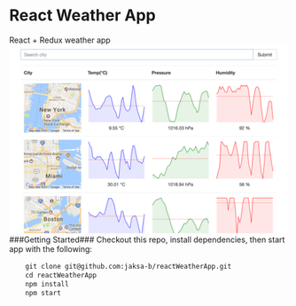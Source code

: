 # React Weather App
React + Redux weather app
![react weather](doc/react_weather.png)
###Getting Started###
Checkout this repo, install dependencies, then start app with the following:

```
	git clone git@github.com:jaksa-b/reactWeatherApp.git
	cd reactWeatherApp
	npm install
	npm start
```
